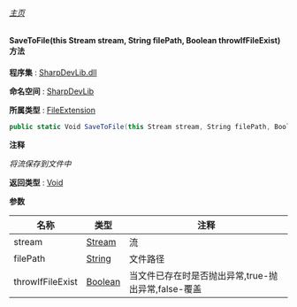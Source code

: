 ###### [主页](./Index.md "主页")

#### SaveToFile(this Stream stream, String filePath, Boolean throwIfFileExist) 方法

**程序集** : [SharpDevLib.dll](./SharpDevLib.assembly.md "SharpDevLib.dll")

**命名空间** : [SharpDevLib](./SharpDevLib.namespace.md "SharpDevLib")

**所属类型** : [FileExtension](./SharpDevLib.FileExtension.md "FileExtension")

``` csharp
public static Void SaveToFile(this Stream stream, String filePath, Boolean throwIfFileExist)
```

**注释**

*将流保存到文件中*



**返回类型** : [Void](https://learn.microsoft.com/en-us/dotnet/api/system.void "Void")


**参数**

|名称|类型|注释|
|---|---|---|
|stream|[Stream](https://learn.microsoft.com/en-us/dotnet/api/system.io.stream "Stream")|流|
|filePath|[String](https://learn.microsoft.com/en-us/dotnet/api/system.string "String")|文件路径|
|throwIfFileExist|[Boolean](https://learn.microsoft.com/en-us/dotnet/api/system.boolean "Boolean")|当文件已存在时是否抛出异常,true-抛出异常,false-覆盖|



